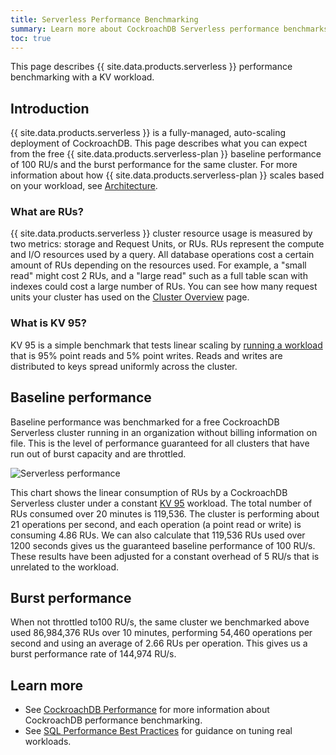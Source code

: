 ```yaml
---
title: Serverless Performance Benchmarking
summary: Learn more about CockroachDB Serverless performance benchmarks
toc: true
---
```


This page describes {{ site.data.products.serverless }} performance benchmarking with a KV workload.

## Introduction

{{ site.data.products.serverless }} is a fully-managed, auto-scaling deployment of CockroachDB. This page describes what you can expect from the free {{ site.data.products.serverless-plan }} baseline performance of 100 RU/s and the burst performance for the same cluster. For more information about how {{ site.data.products.serverless-plan }} scales based on your workload, see [Architecture](architecture.html#performance).

### What are RUs?

{{ site.data.products.serverless }} cluster resource usage is measured by two metrics: storage and Request Units, or RUs. RUs represent the compute and I/O resources used by a query. All database operations cost a certain amount of RUs depending on the resources used. For example, a "small read" might cost 2 RUs, and a "large read" such as a full table scan with indexes could cost a large number of RUs. You can see how many request units your cluster has used on the [Cluster Overview](serverless-cluster-management.html#view-cluster-overview) page.

### What is KV 95?

KV 95 is a simple benchmark that tests linear scaling by [running a workload](../{{site.versions["stable"]}}/cockroach-workload.html#workloads) that is 95% point reads and 5% point writes. Reads and writes are distributed to keys spread uniformly across the cluster.

## Baseline performance

Baseline performance was benchmarked for a free CockroachDB Serverless cluster running in an organization without billing information on file. This is the level of performance guaranteed for all clusters that have run out of burst capacity and are throttled.

<img src="{{ 'images/cockroachcloud/serverless-performance.png' | relative_url }}" alt="Serverless performance" style="max-width:100%" />

This chart shows the linear consumption of RUs by a CockroachDB Serverless cluster under a constant [KV 95](#what-is-kv-95) workload. The total number of RUs consumed over 20 minutes is 119,536. The cluster is performing about 21 operations per second, and each operation (a point read or write) is consuming 4.86 RUs. We can also calculate that 119,536 RUs used over 1200 seconds gives us the guaranteed baseline performance of 100 RU/s. These results have been adjusted for a constant overhead of 5 RU/s that is unrelated to the workload.

## Burst performance

When not throttled to100 RU/s, the same cluster we benchmarked above used 86,984,376 RUs over 10 minutes, performing 54,460 operations per second and using an average of 2.66 RUs per operation. This gives us a burst performance rate of 144,974 RU/s.

## Learn more

- See [CockroachDB Performance](../{{site.versions["stable"]}}/performance.html) for more information about CockroachDB performance benchmarking.
- See [SQL Performance Best Practices](../{{site.versions["stable"]}}/performance-best-practices-overview.html) for guidance on tuning real workloads.